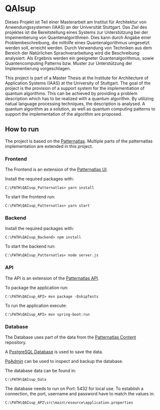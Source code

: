 # QAIsup
Dieses Projekt ist Teil einer Masterarbeit am Institut für Architektur von Anwendungssystemen (IAAS) an der Universität Stuttgart.
Das Ziel des projektes ist die Bereitstellung eines Systems zur Unterstützung bei der Impementierung von Quantenalgorithmen.
Dies kann durch Angabe einer Problembeschreibung, die mithilfe eines Quantenalgorithmus umgesetzt werden soll, erreicht werden.
Durch Verwendung von Techniken aus dem Bereich der Natürlichen Sprachverarbeitung wird die Beschreibung analysiert.
Als Ergebnis werden ein geeigneter Quantenalgorithmus, sowie Quantencomputing Patterns bzw. Muster zur Unterstützung der Implementierung vorgeschlagen. 

This project is part of a Master Thesis at the Institute for Architecture of Application Systems (IAAS) at the University of Stuttgart.
The goal of the project is the provision of a support system for the implementiation of quantum algorithms.
This can be achieved by providing a problem description which has to be realized with a quantum algorithm.
By utilizing natual language processing techniques, the description is analysed.
A quantum algorithm as a solution, as well as quantum computing patterns to support the implementation of the algorithm are proposed.

## How to run
The project is based on the [Patternatlas](https://github.com/PatternAtlas).
Multiple parts of the patternatlas implementation are extended in this project.

### Frontend
The Frontend is an extension of the [Patternatlas UI](https://github.com/PatternAtlas/pattern-atlas-ui).

Install the required packages with:

``C:\PATH\QAIsup_Patternatlas> yarn install``

To start the frontend run:

``C:\PATH\QAIsup_Patternatlas> yarn start``

### Backend

Install the required packages with:

``C:\PATH\QAIsup_Backend> npm install``

To start the backend run:

``C:\PATH\QAIsup_Patternatlas> node server.js``

### API
The API is an extension of the [Patternatlas API](https://github.com/PatternAtlas/pattern-atlas-api).

To package the application run:

``C:\PATH\QAIsup_API> mvn package -DskipTests``

To run the application execute:

``C:\PATH\QAIsup_API> mvn spring-boot:run``

### Database

The Database uses part of the data from the [Patternatlas Content](https://github.com/PatternAtlas/pattern-atlas-content) repository.

A [PostgreSQL Database](https://www.postgresql.org/) is used to save the data.

[PgAdmin](https://www.pgadmin.org/) can be used to inspect and backup the database.

The database data can be found in:

``C:\PATH\QAIsup_Data``

The database needs to run on Port: 5432 for local use.
To establish a connection, the port, username and password have to match the values in: 

``C:\PATH\QAIsup_API\src\main\resource\application.properties``
